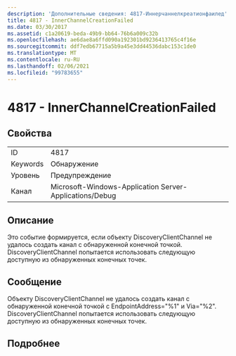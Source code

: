 ```yaml
---
description: 'Дополнительные сведения: 4817-Иннерчаннелкреатионфаилед'
title: 4817 - InnerChannelCreationFailed
ms.date: 03/30/2017
ms.assetid: c1a20619-beda-49b9-bb64-76b6a009c32b
ms.openlocfilehash: ae6dae8a6ffd090a192301bd9236413765c4f16e
ms.sourcegitcommit: ddf7edb67715a5b9a45e3dd44536dabc153c1de0
ms.translationtype: MT
ms.contentlocale: ru-RU
ms.lasthandoff: 02/06/2021
ms.locfileid: "99783655"
---
```

# <a name="4817---innerchannelcreationfailed"></a>4817 - InnerChannelCreationFailed

## <a name="properties"></a>Свойства  
  
|||  
|-|-|  
|ID|4817|  
|Keywords|Обнаружение|  
|Уровень|Предупреждение|  
|Канал|Microsoft-Windows-Application Server-Applications/Debug|  
  
## <a name="description"></a>Описание  

 Это событие формируется, если объекту DiscoveryClientChannel не удалось создать канал с обнаруженной конечной точкой. DiscoveryClientChannel попытается использовать следующую доступную из обнаруженных конечных точек.  
  
## <a name="message"></a>Сообщение  

 Объекту DiscoveryClientChannel не удалось создать канал с обнаруженной конечной точкой с EndpointAddress="%1" и Via="%2". DiscoveryClientChannel попытается использовать следующую доступную из обнаруженных конечных точек.  
  
## <a name="details"></a>Подробнее
